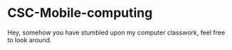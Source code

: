 # CSC-Mobile-computing

Hey, somehow you have stumbled upon my computer classwork, feel free to look around.
